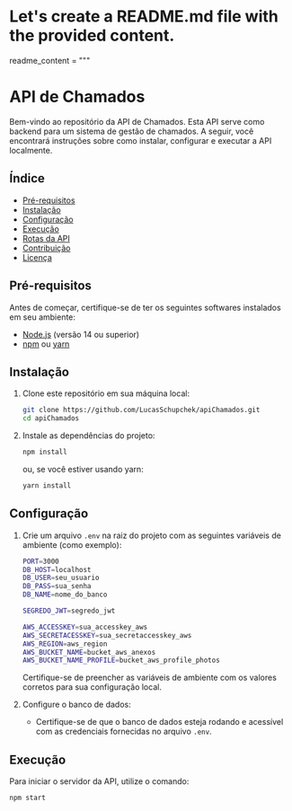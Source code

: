 # Let's create a README.md file with the provided content.

readme_content = """
# API de Chamados

Bem-vindo ao repositório da API de Chamados. Esta API serve como backend para um sistema de gestão de chamados. A seguir, você encontrará instruções sobre como instalar, configurar e executar a API localmente.

## Índice

- [Pré-requisitos](#pré-requisitos)
- [Instalação](#instalação)
- [Configuração](#configuração)
- [Execução](#execução)
- [Rotas da API](#rotas-da-api)
- [Contribuição](#contribuição)
- [Licença](#licença)

## Pré-requisitos

Antes de começar, certifique-se de ter os seguintes softwares instalados em seu ambiente:

- [Node.js](https://nodejs.org/) (versão 14 ou superior)
- [npm](https://www.npmjs.com/) ou [yarn](https://yarnpkg.com/)

## Instalação

1. Clone este repositório em sua máquina local:
    ```bash
    git clone https://github.com/LucasSchupchek/apiChamados.git
    cd apiChamados
    ```

2. Instale as dependências do projeto:
    ```bash
    npm install
    ```

    ou, se você estiver usando yarn:
    ```bash
    yarn install
    ```

## Configuração

1. Crie um arquivo `.env` na raiz do projeto com as seguintes variáveis de ambiente (como exemplo):

    ```bash
    PORT=3000
    DB_HOST=localhost
    DB_USER=seu_usuario
    DB_PASS=sua_senha
    DB_NAME=nome_do_banco

    SEGREDO_JWT=segredo_jwt

    AWS_ACCESSKEY=sua_accesskey_aws
    AWS_SECRETACESSKEY=sua_secretaccesskey_aws
    AWS_REGION=aws_region
    AWS_BUCKET_NAME=bucket_aws_anexos
    AWS_BUCKET_NAME_PROFILE=bucket_aws_profile_photos
    ```

    Certifique-se de preencher as variáveis de ambiente com os valores corretos para sua configuração local.

2. Configure o banco de dados:
    - Certifique-se de que o banco de dados esteja rodando e acessível com as credenciais fornecidas no arquivo `.env`.

## Execução

Para iniciar o servidor da API, utilize o comando:

```bash
npm start
